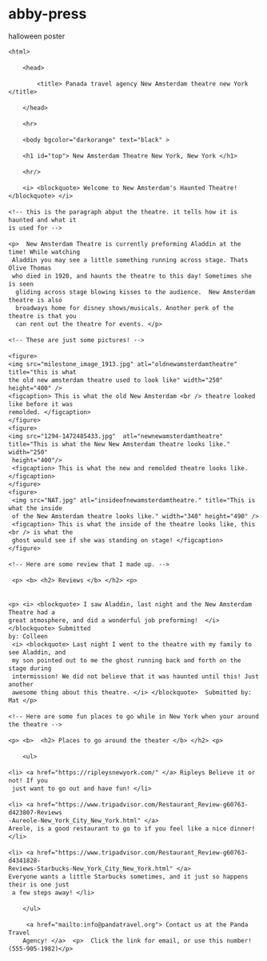 # abby-press
halloween poster
<!DOCTYPE html>

<!-- Abby Press
		web page project 
		spooky vacations 
		october 13, 2017 -->
		
	<html>
		
		<head> 
			
			<title> Panada travel agency New Amsterdam theatre new York </title> 
			
		</head> 
		
		<hr>
		
		<body bgcolor="darkorange" text="black" > 
		
		<h1 id="top"> New Amsterdam Theatre New York, New York </h1>
	
		<hr/>
		
		<i> <blockquote> Welcome to New Amsterdam's Haunted Theatre! </blockquote> </i>
	
	<!-- this is the paragraph abput the theatre. it tells how it is haunted and what it
	is used for --> 
	
	<p>  New Amsterdam Theatre is currently preforming Aladdin at the time! While watching
	 Aladdin you may see a little something running across stage. Thats Olive Thomas 
	 who died in 1920, and haunts the theatre to this day! Sometimes she is seen
	  gliding across stage blowing kisses to the audience. 	New Amsterdam theatre is also
	  broadways home for disney shows/musicals. Another perk of the theatre is that you 
	  can rent out the theatre for events. </p> 
	
	<!-- These are just some pictures! --> 
	
	<figure> 
	<img src="milestone_image_1913.jpg" atl="oldnewamsterdamtheatre" title="this is what 
	the old new amsterdam theatre used to look like" width="250" height="400" />
	<figcaption> This is what the old New Amsterdam <br /> theatre looked like before it was 
	remolded. </figcaption> 
	</figure>	
	<figure>	
	<img src="1294-1472485433.jpg"  atl="newnewamsterdamtheatre" 
	title="This is what the New New Amsterdam theatre looks like." width="250"
	 height="400"/> 
	 <figcaption> This is what the new and remolded theatre looks like. </figcaption> 
	</figure>	 
	<figure>	
	 <img src="NAT.jpg" atl="insideofnewamsterdamtheatre." title="This is what the inside 
	 of the New Amsterdam theatre looks like." width="340" height="490" /> 
	 <figcaption> This is what the inside of the theatre looks like, this <br /> is what the 
	 ghost would see if she was standing on stage! </figcaption> 
	</figure>
	
	<!-- Here are some review that I made up. --> 
	
	 <p> <b> <h2> Reviews </b> </h2> <p> 
	
	
	<p> <i> <blockquote> I saw Aladdin, last night and the New Amsterdam Theatre had a
	great atmosphere, and did a wonderful job preforming!  </i> </blockquote> Submitted 
	by: Colleen 
	 <i> <blockquote> Last night I went to the theatre with my family to see Aladdin, and 
	 my son pointed out to me the ghost running back and forth on the stage during 
	 intermission! We did not believe that it was haunted until this! Just another 
	 awesome thing about this theatre. </i> </blockquote>  Submitted by: Mat </p>
	
	<!-- Here are some fun places to go while in New York when your around the theatre --> 
	
	<p> <b>  <h2> Places to go around the theater </b> </h2> <p> 
	
		<ul> 
	
	<li> <a href="https://ripleysnewyork.com/" </a> Ripleys Believe it or not! If you
	 just want to go out and have fun! </li> 
	
	<li> <a href="https://www.tripadvisor.com/Restaurant_Review-g60763-d423807-Reviews
	-Aureole-New_York_City_New_York.html" </a> 
	Areole, is a good restaurant to go to if you feel like a nice dinner! </li>
	
	<li> <a href="https://www.tripadvisor.com/Restaurant_Review-g60763-d4341828-
	Reviews-Starbucks-New_York_City_New_York.html" </a> 
	Everyone wants a little Starbucks sometimes, and it just so happens their is one just
	 a few steps away! </li> 
		
		</ul>
		
		 <a href="mailto:info@pandatravel.org"> Contact us at the Panda Travel 
		Agency! </a>  <p>  Click the link for email, or use this number! (555-905-1982)</p> 
		
		
		
		
